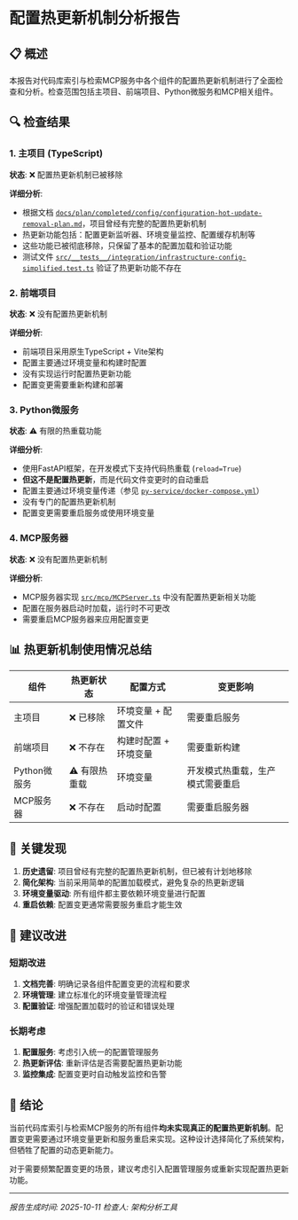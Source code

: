 # 配置热更新机制分析报告

## 📋 概述

本报告对代码库索引与检索MCP服务中各个组件的配置热更新机制进行了全面检查和分析。检查范围包括主项目、前端项目、Python微服务和MCP相关组件。

## 🔍 检查结果

### 1. 主项目 (TypeScript)

**状态**: ❌ 配置热更新机制已被移除

**详细分析**:
- 根据文档 [`docs/plan/completed/config/configuration-hot-update-removal-plan.md`](docs/plan/completed/config/configuration-hot-update-removal-plan.md)，项目曾经有完整的配置热更新机制
- 热更新功能包括：配置更新监听器、环境变量监控、配置缓存机制等
- 这些功能已被彻底移除，只保留了基本的配置加载和验证功能
- 测试文件 [`src/__tests__/integration/infrastructure-config-simplified.test.ts`](src/__tests__/integration/infrastructure-config-simplified.test.ts) 验证了热更新功能不存在

### 2. 前端项目

**状态**: ❌ 没有配置热更新机制

**详细分析**:
- 前端项目采用原生TypeScript + Vite架构
- 配置主要通过环境变量和构建时配置
- 没有实现运行时配置热更新功能
- 配置变更需要重新构建和部署

### 3. Python微服务

**状态**: ⚠️ 有限的热重载功能

**详细分析**:
- 使用FastAPI框架，在开发模式下支持代码热重载 (`reload=True`)
- **但这不是配置热更新**，而是代码文件变更时的自动重启
- 配置主要通过环境变量传递（参见 [`py-service/docker-compose.yml`](py-service/docker-compose.yml)）
- 没有专门的配置热更新机制
- 配置变更需要重启服务或使用环境变量

### 4. MCP服务器

**状态**: ❌ 没有配置热更新机制

**详细分析**:
- MCP服务器实现 [`src/mcp/MCPServer.ts`](src/mcp/MCPServer.ts) 中没有配置热更新相关功能
- 配置在服务器启动时加载，运行时不可更改
- 需要重启MCP服务器来应用配置变更

## 📊 热更新机制使用情况总结

| 组件 | 热更新状态 | 配置方式 | 变更影响 |
|------|------------|----------|----------|
| 主项目 | ❌ 已移除 | 环境变量 + 配置文件 | 需要重启服务 |
| 前端项目 | ❌ 不存在 | 构建时配置 + 环境变量 | 需要重新构建 |
| Python微服务 | ⚠️ 有限热重载 | 环境变量 | 开发模式热重载，生产模式需要重启 |
| MCP服务器 | ❌ 不存在 | 启动时配置 | 需要重启服务器 |

## 🎯 关键发现

1. **历史遗留**: 项目曾经有完整的配置热更新机制，但已被有计划地移除
2. **简化架构**: 当前采用简单的配置加载模式，避免复杂的热更新逻辑
3. **环境变量驱动**: 所有组件都主要依赖环境变量进行配置
4. **重启依赖**: 配置变更通常需要服务重启才能生效

## 🔧 建议改进

### 短期改进
1. **文档完善**: 明确记录各组件配置变更的流程和要求
2. **环境管理**: 建立标准化的环境变量管理流程
3. **配置验证**: 增强配置加载时的验证和错误处理

### 长期考虑
1. **配置服务**: 考虑引入统一的配置管理服务
2. **热更新评估**: 重新评估是否需要配置热更新功能
3. **监控集成**: 配置变更时自动触发监控和告警

## 📝 结论

当前代码库索引与检索MCP服务的所有组件**均未实现真正的配置热更新机制**。配置变更需要通过环境变量更新和服务重启来实现。这种设计选择简化了系统架构，但牺牲了配置的动态更新能力。

对于需要频繁配置变更的场景，建议考虑引入配置管理服务或重新实现配置热更新功能。

---
*报告生成时间: 2025-10-11*
*检查人: 架构分析工具*